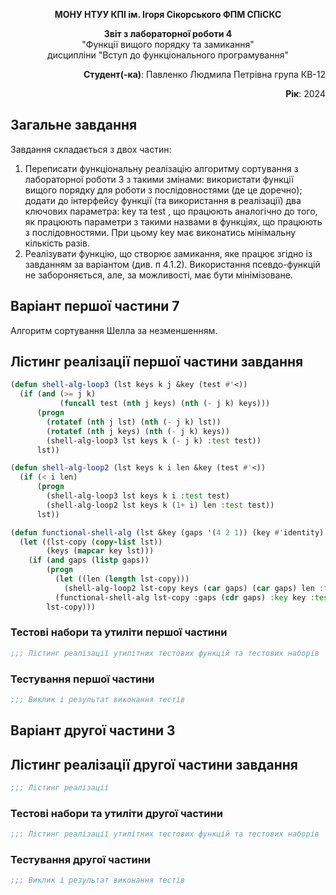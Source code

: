 <p align="center"><b>МОНУ НТУУ КПІ ім. Ігоря Сікорського ФПМ СПіСКС</b></p>
<p align="center">
<b>Звіт з лабораторної роботи 4</b><br/>
"Функції вищого порядку та замикання"<br/>
дисципліни "Вступ до функціонального програмування"
</p>
<p align="right"><b>Студент(-ка)</b>: Павленко Людмила Петрівна група КВ-12</p>
<p align="right"><b>Рік</b>: 2024</p>

## Загальне завдання
Завдання складається з двох частин:
1. Переписати функціональну реалізацію алгоритму сортування з лабораторної
роботи 3 з такими змінами:
використати функції вищого порядку для роботи з послідовностями (де це
доречно);
додати до інтерфейсу функції (та використання в реалізації) два ключових
параметра: key та test , що працюють аналогічно до того, як працюють
параметри з такими назвами в функціях, що працюють з послідовностями.
При цьому key має виконатись мінімальну кількість разів.
2. Реалізувати функцію, що створює замикання, яке працює згідно із завданням за
варіантом (див. п 4.1.2). Використання псевдо-функцій не забороняється, але, за
можливості, має бути мінімізоване.
## Варіант першої частини 7
Алгоритм сортування Шелла за незменшенням.
## Лістинг реалізації першої частини завдання
```lisp
(defun shell-alg-loop3 (lst keys k j &key (test #'<))
  (if (and (>= j k)
           (funcall test (nth j keys) (nth (- j k) keys)))
      (progn
        (rotatef (nth j lst) (nth (- j k) lst))
        (rotatef (nth j keys) (nth (- j k) keys))
        (shell-alg-loop3 lst keys k (- j k) :test test))
      lst))

(defun shell-alg-loop2 (lst keys k i len &key (test #'<))
  (if (< i len)
      (progn
        (shell-alg-loop3 lst keys k i :test test)
        (shell-alg-loop2 lst keys k (1+ i) len :test test))
      lst))

(defun functional-shell-alg (lst &key (gaps '(4 2 1)) (key #'identity) (test #'<))
  (let ((lst-copy (copy-list lst))
        (keys (mapcar key lst))) 
    (if (and gaps (listp gaps))
        (progn
          (let ((len (length lst-copy)))
            (shell-alg-loop2 lst-copy keys (car gaps) (car gaps) len :test test))
          (functional-shell-alg lst-copy :gaps (cdr gaps) :key key :test test))
        lst-copy)))
```
### Тестові набори та утиліти першої частини
```lisp
;;; Лістинг реалізації утилітних тестових функцій та тестових наборів
```
### Тестування першої частини
```lisp
;;; Виклик і результат виконання тестів
```
## Варіант другої частини 3
## Лістинг реалізації другої частини завдання
```lisp
;;; Лістинг реалізації
```
### Тестові набори та утиліти другої частини
```lisp
;;; Лістинг реалізації утилітних тестових функцій та тестових наборів
```
### Тестування другої частини
```lisp
;;; Виклик і результат виконання тестів
```
